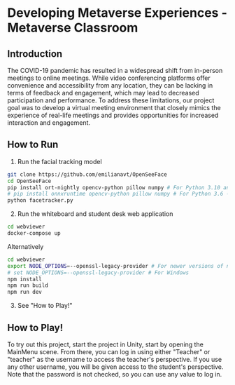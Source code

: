 # Developing Metaverse Experiences - Metaverse Classroom

## Introduction
The COVID-19 pandemic has resulted in a widespread shift from in-person meetings to online meetings. 
While video conferencing platforms offer convenience and accessibility from any location, they can be lacking in terms of feedback and engagement, which may lead to decreased participation and performance. 
To address these limitations, our project goal was to develop a virtual meeting environment that closely mimics the experience of real-life meetings and provides opportunities for increased interaction and engagement.


## How to Run

1. Run the facial tracking model
```bash
git clone https://github.com/emilianavt/OpenSeeFace
cd OpenSeeFace
pip install ort-nightly opencv-python pillow numpy # For Python 3.10 and above
# pip install onnxruntime opencv-python pillow numpy # For Python 3.6 - 3.9
python facetracker.py
```

2. Run the whiteboard and student desk web application
```bash
cd webviewer
docker-compose up
```
Alternatively
```bash
cd webviewer
export NODE_OPTIONS=--openssl-legacy-provider # For newer versions of node on Mac/Linux
# set NODE_OPTIONS=--openssl-legacy-provider # For Windows
npm install
npm run build
npm run dev
```

3. See "How to Play!"

## How to Play!

To try out this project, start the project in Unity, start by opening the MainMenu scene. From there, you can log in using either "Teacher" or "teacher" as the username to access the teacher's perspective. If you use any other username, you will be given access to the student's perspective. Note that the password is not checked, so you can use any value to log in.
